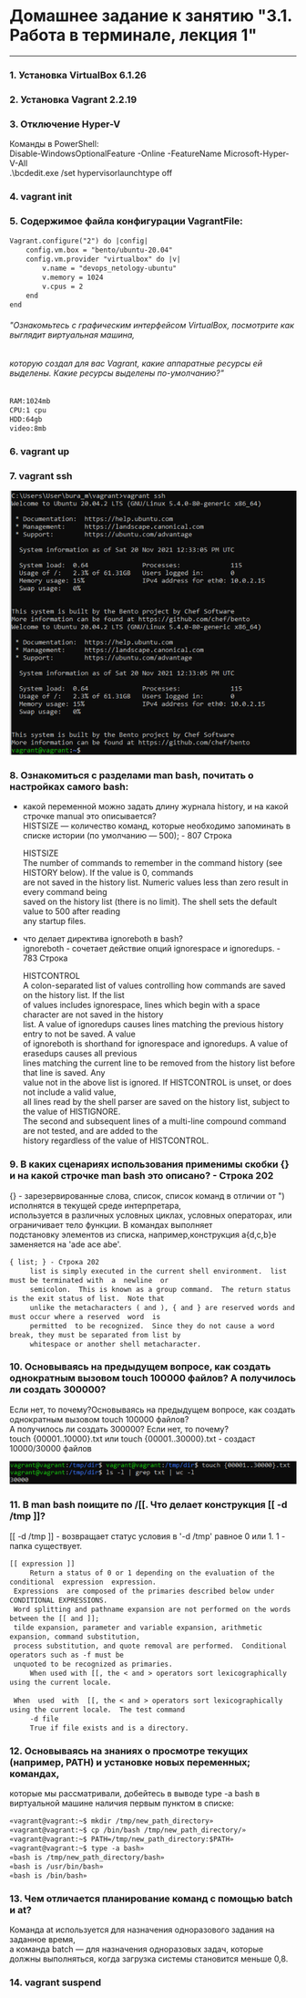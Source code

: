 # Домашнее задание к занятию "3.1. Работа в терминале, лекция 1"  
***

###  1. Установка VirtualBox 6.1.26

### 2. Установка Vagrant 2.2.19

### 3. Отключение Hyper-V
Команды в PowerShell:  
	Disable-WindowsOptionalFeature -Online -FeatureName Microsoft-Hyper-V-All  
	.\bcdedit.exe /set hypervisorlaunchtype off  

### 4. vagrant init

### 5. Содержимое файла конфигурации VagrantFile:
	Vagrant.configure("2") do |config|
		config.vm.box = "bento/ubuntu-20.04"
		config.vm.provider "virtualbox" do |v|
			v.name = "devops_netology-ubuntu"
			v.memory = 1024
			v.cpus = 2
		end
	end

###### "Ознакомьтесь с графическим интерфейсом VirtualBox, посмотрите как выглядит виртуальная машина,
###### которую создал для вас Vagrant, какие аппаратные ресурсы ей выделены. Какие ресурсы выделены по-умолчанию?"
	RAM:1024mb  
	CPU:1 cpu  
	HDD:64gb  
	video:8mb  

### 6. vagrant up

### 7. vagrant ssh
![Вывод команды vagrant ssh](https://github.com/Bura-M/devops-netology/blob/main/03-sysadmin-01-terminal/img/vagrant_ssh.PNG "vagrant ssh")  

### 8. Ознакомиться с разделами man bash, почитать о настройках самого bash:
- какой переменной можно задать длину журнала history, и на какой строчке manual это описывается?  
HISTSIZE — количество команд, которые необходимо запоминать в списке истории (по умолчанию — 500); - 807 Строка  

	HISTSIZE  
		The number of commands to remember in the command history (see HISTORY below).  If the value is 0, commands  
		are  not saved in the history list.  Numeric values less than zero result in every command being  
		saved on the history list (there is no limit).  The shell sets the default value to 500  after  reading  
		any startup files.  

- что делает директива ignoreboth в bash?  
ignoreboth - сочетает действие опций ignorespace и ignoredups. - 783 Строка  
			  
	HISTCONTROL  
		A  colon-separated  list of values controlling how commands are saved on the history list.  If the list  
		of values includes ignorespace, lines which begin with a space character are not saved in  the  history  
		list.  A value of ignoredups causes lines matching the previous history entry to not be saved.  A value  
		of ignoreboth is shorthand for ignorespace and ignoredups.  A value of erasedups  causes  all  previous  
		lines  matching  the  current  line to be removed from the history list before that line is saved.  Any  
		value not in the above list is ignored.  If HISTCONTROL is unset, or does not include  a  valid  value,  
		all  lines  read by the shell parser are saved on the history list, subject to the value of HISTIGNORE.  
		The second and subsequent lines of a multi-line compound command are not tested, and are added  to  the  
		history regardless of the value of HISTCONTROL.  
		 
### 9. В каких сценариях использования применимы скобки {} и на какой строчке man bash это описано? - Строка 202
{} -  зарезервированные слова, список, список команд в отличии от ") исполнятся в текущей среде интерпретара,  
используется в различных условных циклах, условных операторах, или ограничивает тело функции. В командах выполняет  
подстановку элементов из списка, например,конструкция a{d,c,b}e заменяется на 'ade ace abe'.  

	{ list; } - Строка 202  
         list is simply executed in the current shell environment.  list must be terminated with  a  newline  or
         semicolon.  This is known as a group command.  The return status is the exit status of list.  Note that
         unlike the metacharacters ( and ), { and } are reserved words and must occur where a reserved  word  is
         permitted  to be recognized.  Since they do not cause a word break, they must be separated from list by
         whitespace or another shell metacharacter.
			  
### 10. Основываясь на предыдущем вопросе, как создать однократным вызовом touch 100000 файлов? А получилось ли создать 300000?
Если нет, то почему?Основываясь на предыдущем вопросе, как создать однократным вызовом touch 100000 файлов?  
А получилось ли создать 300000? Если нет, то почему?  
	touch {00001..10000}.txt или touch {00001..30000}.txt - создаст 10000/30000 файлов  

![Команда touch](https://github.com/Bura-M/devops-netology/blob/main/03-sysadmin-01-terminal/img/touch_30000.PNG "touch")

### 11. В man bash поищите по /\[\[. Что делает конструкция [[ -d /tmp ]]?
[[ -d /tmp ]] - возвращает статус условия в '-d /tmp' равное 0 или 1. 1 - папка существует.  

	[[ expression ]]
         Return a status of 0 or 1 depending on the evaluation of the conditional  expression  expression.   
	 Expressions  are composed of the primaries described below under CONDITIONAL EXPRESSIONS.  
	 Word splitting and pathname expansion are not performed on the words between the [[ and ]]; 
	 tilde expansion, parameter and variable expansion, arithmetic expansion, command substitution, 
	 process substitution, and quote removal are performed.  Conditional operators such as -f must be 
	 unquoted to be recognized as primaries.
         When used with [[, the < and > operators sort lexicographically using the current locale.

	 When  used  with  [[, the < and > operators sort lexicographically using the current locale.  The test command
         -d file
         True if file exists and is a directory.
			  
### 12. Основываясь на знаниях о просмотре текущих (например, PATH) и установке новых переменных; командах,
которые мы рассматривали, добейтесь в выводе type -a bash в виртуальной машине наличия первым пунктом в списке:  
	
	«vagrant@vagrant:~$ mkdir /tmp/new_path_directory»  
	«vagrant@vagrant:~$ cp /bin/bash /tmp/new_path_directory/»  
	«vagrant@vagrant:~$ PATH=/tmp/new_path_directory:$PATH»  
	«vagrant@vagrant:~$ type -a bash»  
	«bash is /tmp/new_path_directory/bash»  
	«bash is /usr/bin/bash»  
	«bash is /bin/bash»  

### 13. Чем отличается планирование команд с помощью batch и at?
Команда at используется для назначения одноразового задания на заданное время,  
а команда batch — для назначения одноразовых задач, которые должны выполняться, когда загрузка системы становится меньше 0,8.  

### 14. vagrant suspend
